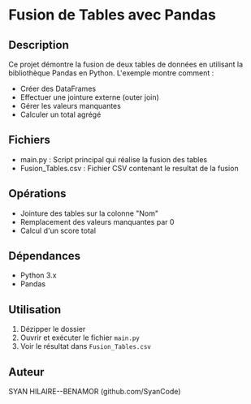 # Fusion de Tables avec Pandas

## Description
Ce projet démontre la fusion de deux tables de données en utilisant la bibliothèque Pandas en Python. L'exemple montre comment :
- Créer des DataFrames
- Effectuer une jointure externe (outer join)
- Gérer les valeurs manquantes
- Calculer un total agrégé

## Fichiers
- main.py : Script principal qui réalise la fusion des tables
- Fusion_Tables.csv : Fichier CSV contenant le resultat de la fusion

## Opérations
- Jointure des tables sur la colonne "Nom"
- Remplacement des valeurs manquantes par 0
- Calcul d'un score total

## Dépendances
- Python 3.x
- Pandas

## Utilisation
1. Dézipper le dossier
2. Ouvrir et exécuter le fichier `main.py`
3. Voir le résultat dans `Fusion_Tables.csv`

## Auteur
SYAN HILAIRE--BENAMOR (github.com/SyanCode)